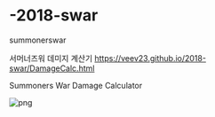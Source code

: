# -2018-swar
summonerswar

서머너즈워 데미지 계산기
https://veev23.github.io/2018-swar/DamageCalc.html

Summoners War Damage Calculator

![png](https://veev23.github.io/2018-swar/1.png)
